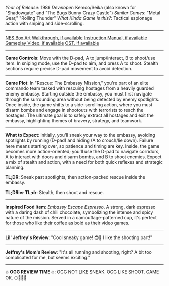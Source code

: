 *Year of Release*: 1989
*Developer*: Kemco/Seika (also known for "Shadowgate" and "The Bugs Bunny Crazy Castle")
*Similar Games*: "Metal Gear," "Rolling Thunder"
*What Kinda Game is this?*: Tactical espionage action with sniping and side-scrolling.

---
[NES Box Art](https://www.google.com/search?tbm=isch&q=NES+Box+Art+Rescue+The+Embassy+Mission) 
[Walkthrough, if available](https://www.google.com/search?q=Walkthrough+NES+Rescue+The+Embassy+Mission)
[Instruction Manual, if available](https://www.google.com/search?q=NES+Instruction+Manual+Rescue+The+Embassy+Mission)
[Gameplay Video, if available](https://www.youtube.com/results?search_query=gameplay+NES+Rescue+The+Embassy+Mission) 
[OST, if available](https://www.youtube.com/results?search_query=gameplay+NES+Rescue+The+Embassy+Mission+OST)

- - -
**Game Controls**:
Move with the D-pad, A to jump/interact, B to shoot/use item. In sniping mode, use the D-pad to aim, and press A to shoot. Stealth sections require precise D-pad movement to avoid detection.

- - -
**Game Plot**: 
In "Rescue: The Embassy Mission," you're part of an elite commando team tasked with rescuing hostages from a heavily guarded enemy embassy. Starting outside the embassy, you must first navigate through the surrounding area without being detected by enemy spotlights. Once inside, the game shifts to a side-scrolling action, where you must disarm bombs and engage in shootouts with terrorists to reach the hostages. The ultimate goal is to safely extract all hostages and exit the embassy, highlighting themes of bravery, strategy, and teamwork.

- - -
**What to Expect**: Initially, you'll sneak your way to the embassy, avoiding spotlights by running (D-pad) and hiding (A to crouch/lie down). Failure here means starting over, so patience and timing are key. Inside, the game becomes more action-oriented; you'll use the D-pad to navigate corridors, A to interact with doors and disarm bombs, and B to shoot enemies. Expect a mix of stealth and action, with a need for both quick reflexes and strategic planning. 

**TL;DR**: Sneak past spotlights, then action-packed rescue inside the embassy.

**TL;DRier TL;dr**: Stealth, then shoot and rescue.

---
**Inspired Food Item**: *Embassy Escape Espresso*. A strong, dark espresso with a daring dash of chili chocolate, symbolizing the intense and spicy nature of the mission. Served in a camouflage-patterned cup, it's perfect for those who like their coffee as bold as their video games.

---
**Lil' Jeffrey's Review**: "Cool sneaky game! 😎🔫 I like the shooting part!"

---
**Jeffrey's Mom's Review**: "It's all running and shooting, right? A bit too complicated for me, but seems exciting."

---
🔥 **OGG REVIEW TIME** 🔥: OGG NOT LIKE SNEAK. OGG LIKE SHOOT. GAME OK. 🌕🔫🚶‍♂️